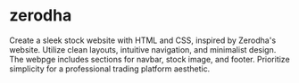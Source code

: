 # zerodha
Create a sleek stock website with HTML and CSS, inspired by Zerodha's website. Utilize clean layouts, intuitive navigation, and minimalist design. The webpge includes sections for navbar, stock image, and footer. Prioritize simplicity for a professional trading platform aesthetic.
